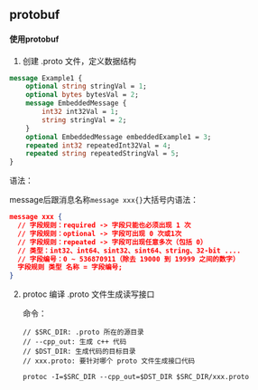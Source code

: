 ## protobuf

#### 使用protobuf

1. 创建 .proto 文件，定义数据结构

```protobuf
message Example1 {
    optional string stringVal = 1;
    optional bytes bytesVal = 2;
    message EmbeddedMessage {
        int32 int32Val = 1;
        string stringVal = 2;
    }
    optional EmbeddedMessage embeddedExample1 = 3;
    repeated int32 repeatedInt32Val = 4;
    repeated string repeatedStringVal = 5;
}
```

语法：

message后跟消息名称```message xxx{}```大括号内语法：

```json
message xxx {
  // 字段规则：required -> 字段只能也必须出现 1 次
  // 字段规则：optional -> 字段可出现 0 次或1次
  // 字段规则：repeated -> 字段可出现任意多次（包括 0）
  // 类型：int32、int64、sint32、sint64、string、32-bit ....
  // 字段编号：0 ~ 536870911（除去 19000 到 19999 之间的数字）
  字段规则 类型 名称 = 字段编号;
}
```

2. protoc 编译 .proto 文件生成读写接口

   命令：

   ```shell
   // $SRC_DIR: .proto 所在的源目录
   // --cpp_out: 生成 c++ 代码
   // $DST_DIR: 生成代码的目标目录
   // xxx.proto: 要针对哪个 proto 文件生成接口代码
   
   protoc -I=$SRC_DIR --cpp_out=$DST_DIR $SRC_DIR/xxx.proto
   ```

   

